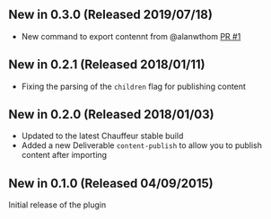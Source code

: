 ## New in 0.3.0 (Released 2019/07/18)

-   New command to export contennt from @alanwthom [PR #1](https://github.com/aaronpowell/Chauffeur.ContentImport/pull/1)

## New in 0.2.1 (Released 2018/01/11)

-   Fixing the parsing of the `children` flag for publishing content

## New in 0.2.0 (Released 2018/01/03)

-   Updated to the latest Chauffeur stable build
-   Added a new Deliverable `content-publish` to allow you to publish content after importing

## New in 0.1.0 (Released 04/09/2015)

Initial release of the plugin

